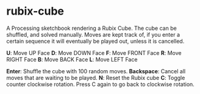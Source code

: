 # rubix-cube
A Processing sketchbook rendering a Rubix Cube. The cube can be shuffled, and solved manually.
Moves are kept track of, if you enter a certain sequence it will eventually be played out, unless it is cancelled.

<strong>U</strong>: Move UP Face
<strong>D</strong>: Move DOWN Face
<strong>F</strong>: Move FRONT Face
<strong>R</strong>: Move RIGHT Face
<strong>B</strong>: Move BACK Face
<strong>L</strong>: Move LEFT Face

<strong>Enter</strong>: Shuffle the cube with 100 random moves.
<strong>Backspace</strong>: Cancel all moves that are waiting to be played.
<strong>N</strong>: Reset the Rubix cube
<strong>C</strong>: Toggle counter clockwise rotation. Press C again to go back to clockwise rotation.
